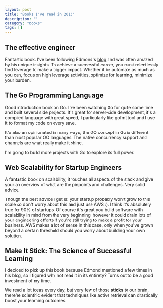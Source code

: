 ```yaml
---
layout: post
title: "Books I've read in 2016"
description: ""
category: "books"
tags: []
---
```


## The effective engineer

Fantastic book. I've been following Edmond's [blog](http://www.theeffectiveengineer.com/blog) and was often amazed by his unique insights. To achieve a successful career, you must relentlessly find leverage to make a bigger impact. Whether it be automate as much as you can, focus on high leverage activities, optimize for learning, minimize your burden.

## The Go Programming Language
Good introduction book on Go. I've been watching Go for quite some time and built several side projects. It's great for server-side development, it's a compiled language with great speed, I particularly like gofmt tool and I use it to format my code on every save.

It's also an opinionated in many ways, the OO concept in Go is different than most popular OO languages. The native concurrency support and channels are what really make it shine.

I'm going to build more projects with Go to explore its full power.

## Web Scalability for Startup Engineers
A fantastic book on scalability, it touches all aspects of the stack and give your an overview of what are the pinpoints and challenges. Very solid advice.

Though the best advice I get is: your startup probably won't grow to this scale so don't worry about this and just use AWS :). I think it's absolutely true for 90% of startups. Of course it's great you build software with scalability in mind from the very beginning, however it could drain lots of your engineering efforts if you're still trying to make a profit for your business. AWS makes a lot of sense in this case, only when you've grown beyond a certain threshold should you worry about building your own solution.

## Make It Stick: The Science of Successful Learning
I decided to pick up this book because Edmond mentioned a few times in his blog, so I figured why not read it in its entirety? Turns out to be a good investment of my time.

We read a lot ideas every day, but very few of those **sticks** to our brain, there're scientific evident that techniques like active retrieval can drastically boost your learning outcomes.
